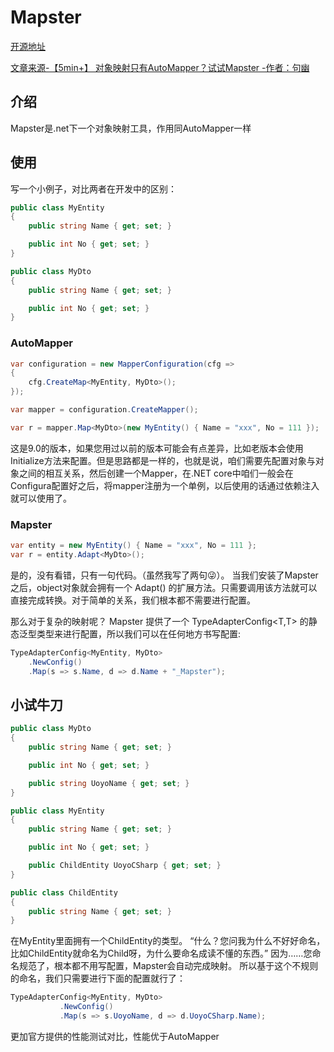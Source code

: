 # Mapster

[开源地址](https://github.com/MapsterMapper/Mapster)

[文章来源-【5min+】 对象映射只有AutoMapper？试试Mapster  -作者：句幽](https://www.cnblogs.com/uoyo/p/12342290.html)

## 介绍

Mapster是.net下一个对象映射工具，作用同AutoMapper一样

## 使用

写一个小例子，对比两者在开发中的区别：
```csharp
public class MyEntity
{
    public string Name { get; set; }

    public int No { get; set; }
}

public class MyDto
{
    public string Name { get; set; }

    public int No { get; set; }
}
```

### AutoMapper
```csharp
var configuration = new MapperConfiguration(cfg =>
{
    cfg.CreateMap<MyEntity, MyDto>();
});

var mapper = configuration.CreateMapper();

var r = mapper.Map<MyDto>(new MyEntity() { Name = "xxx", No = 111 });
```
这是9.0的版本，如果您用过以前的版本可能会有点差异，比如老版本会使用Initialize方法来配置。但是思路都是一样的，也就是说，咱们需要先配置对象与对象之间的相互关系，然后创建一个Mapper，在.NET core中咱们一般会在Configura配置好之后，将mapper注册为一个单例，以后使用的话通过依赖注入就可以使用了。

### Mapster
```csharp
var entity = new MyEntity() { Name = "xxx", No = 111 };
var r = entity.Adapt<MyDto>();
```

是的，没有看错，只有一句代码。（虽然我写了两句😜）。 当我们安装了Mapster之后，object对象就会拥有一个 Adapt() 的扩展方法。只需要调用该方法就可以直接完成转换。对于简单的关系，我们根本都不需要进行配置。

那么对于复杂的映射呢？ Mapster 提供了一个 TypeAdapterConfig<T,T> 的静态泛型类型来进行配置，所以我们可以在任何地方书写配置:
```csharp
TypeAdapterConfig<MyEntity, MyDto>
    .NewConfig()
    .Map(s => s.Name, d => d.Name + "_Mapster");
```

## 小试牛刀
```csharp
public class MyDto
{
    public string Name { get; set; }

    public int No { get; set; }

    public string UoyoName { get; set; }
}

public class MyEntity
{
    public string Name { get; set; }

    public int No { get; set; }

    public ChildEntity UoyoCSharp { get; set; }
}

public class ChildEntity
{
    public string Name { get; set; }
}
```

在MyEntity里面拥有一个ChildEntity的类型。 “什么？您问我为什么不好好命名，比如ChildEntity就命名为Child呀，为什么要命名成读不懂的东西。” 因为……您命名规范了，根本都不用写配置，Mapster会自动完成映射。 所以基于这个不规则的命名，我们只需要进行下面的配置就行了：
```csharp
TypeAdapterConfig<MyEntity, MyDto>
           .NewConfig()
           .Map(s => s.UoyoName, d => d.UoyoCSharp.Name);
```

更加官方提供的性能测试对比，性能优于AutoMapper